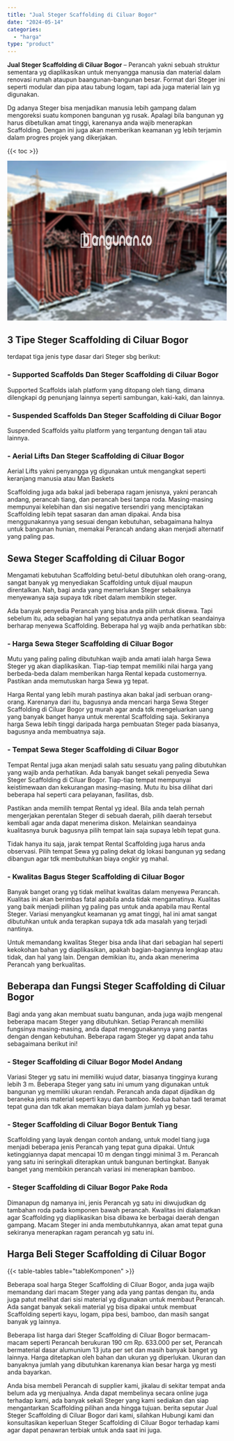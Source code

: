```yaml
---
title: "Jual Steger Scaffolding di Ciluar Bogor"
date: "2024-05-14"
categories: 
  - "harga"
type: "product"
---
```


**Jual Steger Scaffolding di Ciluar Bogor** – Perancah yakni sebuah struktur sementara yg diaplikasikan untuk menyangga manusia dan material dalam renovasi rumah ataupun baangunan-bangunan besar. Format dari Steger ini seperti modular dan pipa atau tabung logam, tapi ada juga material lain yg digunakan.

Dg adanya Steger bisa menjadikan manusia lebih gampang dalam mengoreksi suatu komponen bangunan yg rusak. Apalagi bila bangunan yg harus dibetulkan amat tinggi, karenanya anda wajib menerapkan Scaffolding. Dengan ini juga akan memberikan keamanan yg lebih terjamin dalam progres projek yang dikerjakan.

{{< toc >}}

![Jual Steger Scaffolding di Ciluar Bogor](/images/sewa-scaffolding-steger-22.png)

## 3 Tipe Steger Scaffolding di Ciluar Bogor

terdapat tiga jenis type dasar dari Steger sbg berikut:

### \- Supported Scaffolds Dan Steger Scaffolding di Ciluar Bogor

Supported Scaffolds ialah platform yang ditopang oleh tiang, dimana dilengkapi dg penunjang lainnya seperti sambungan, kaki-kaki, dan lainnya.

### \- Suspended Scaffolds Dan Steger Scaffolding di Ciluar Bogor

Suspended Scaffolds yaitu platform yang tergantung dengan tali atau lainnya.

### \- Aerial Lifts Dan Steger Scaffolding di Ciluar Bogor

Aerial Lifts yakni penyangga yg digunakan untuk mengangkat seperti keranjang manusia atau Man Baskets

Scaffolding juga ada bakal jadi beberapa ragam jenisnya, yakni perancah andang, perancah tiang, dan perancah besi tanpa roda. Masing-masing mempunyai kelebihan dan sisi negative tersendiri yang menciptakan Scaffolding lebih tepat sasaran dan aman dipakai. Anda bisa menggunakannya yang sesuai dengan kebutuhan, sebagaimana halnya untuk bangunan hunian, memakai Perancah andang akan menjadi alternatif yang paling pas.

## Sewa Steger Scaffolding di Ciluar Bogor

Mengamati kebutuhan Scaffolding betul-betul dibutuhkan oleh orang-orang, sangat banyak yg menyediakan Scaffolding untuk dijual maupun direntalkan. Nah, bagi anda yang memerlukan Steger sebaiknya menyewanya saja supaya tdk ribet dalam membikin steger.

Ada banyak penyedia Perancah yang bisa anda pilih untuk disewa. Tapi sebelum itu, ada sebagian hal yang sepatutnya anda perhatikan seandainya berharap menyewa Scaffolding. Beberapa hal yg wajib anda perhatikan sbb:

### \- Harga Sewa Steger Scaffolding di Ciluar Bogor

Mutu yang paling paling dibutuhkan wajib anda amati ialah harga Sewa Steger yg akan diaplikasikan. Tiap-tiap tempat memiliki nilai harga yang berbeda-beda dalam memberikan harga Rental kepada customernya. Pastikan anda memutuskan harga Sewa yg tepat.

Harga Rental yang lebih murah pastinya akan bakal jadi serbuan orang-orang. Karenanya dari itu, bagusnya anda mencari harga Sewa Steger Scaffolding di Ciluar Bogor yg murah agar anda tdk mengeluarkan uang yang banyak banget hanya untuk merental Scaffolding saja. Sekiranya harga Sewa lebih tinggi daripada harga pembuatan Steger pada biasanya, bagusnya anda membuatnya saja.

### \- Tempat Sewa Steger Scaffolding di Ciluar Bogor

Tempat Rental juga akan menjadi salah satu sesuatu yang paling dibutuhkan yang wajib anda perhatikan. Ada banyak banget sekali penyedia Sewa Steger Scaffolding di Ciluar Bogor. Tiap-tiap tempat mempunyai keistimewaan dan kekurangan masing-masing. Mutu itu bisa dilihat dari beberapa hal seperti cara pelayanan, fasilitas, dsb.

Pastikan anda memilih tempat Rental yg ideal. Bila anda telah pernah mengerjakan perentalan Steger di sebuah daerah, pilih daerah tersebut kembali agar anda dapat menerima diskon. Melainkan seandainya kualitasnya buruk bagusnya pilih tempat lain saja supaya lebih tepat guna.

Tidak hanya itu saja, jarak tempat Rental Scaffolding juga harus anda observasi. Pilih tempat Sewa yg paling dekat dg lokasi bangunan yg sedang dibangun agar tdk membutuhkan biaya ongkir yg mahal.

### \- Kwalitas Bagus Steger Scaffolding di Ciluar Bogor

Banyak banget orang yg tidak melihat kwalitas dalam menyewa Perancah. Kualitas ini akan berimbas fatal apabila anda tidak mengamatinya. Kualitas yang baik menjadi pilihan yg paling pas untuk anda apabila mau Rental Steger. Variasi menyangkut keamanan yg amat tinggi, hal ini amat sangat dibutuhkan untuk anda terapkan supaya tdk ada masalah yang terjadi nantinya.

Untuk memandang kwalitas Steger bisa anda lihat dari sebagian hal seperti kekokohan bahan yg diaplikasikan, apakah bagian-bagiannya lengkap atau tidak, dan hal yang lain. Dengan demikian itu, anda akan menerima Perancah yang berkualitas.

## Beberapa dan Fungsi Steger Scaffolding di Ciluar Bogor

Bagi anda yang akan membuat suatu bangunan, anda juga wajib mengenal beberapa macam Steger yang dibutuhkan. Setiap Perancah memiliki fungsinya masing-masing, anda dapat menggunakannya yang pantas dengan dengan kebutuhan. Beberapa ragam Steger yg dapat anda tahu sebagaimana berikut ini!

### \- Steger Scaffolding di Ciluar Bogor Model Andang

Variasi Steger yg satu ini memiliki wujud datar, biasanya tingginya kurang lebih 3 m. Beberapa Steger yang satu ini umum yang digunakan untuk bangunan yg memiliki ukuran rendah. Perancah anda dapat dijadikan dg beraneka jenis material seperti kayu dan bamboo. Kedua bahan tadi teramat tepat guna dan tdk akan memakan biaya dalam jumlah yg besar.

### \- Steger Scaffolding di Ciluar Bogor Bentuk Tiang

Scaffolding yang layak dengan contoh andang, untuk model tiang juga menjadi beberapa jenis Perancah yang tepat guna dipakai. Untuk ketinggiannya dapat mencapai 10 m dengan tinggi minimal 3 m. Perancah yang satu ini seringkali diterapkan untuk bangunan bertingkat. Banyak banget yang membikin perancah variasi ini menerapkan bamboo.

### \- Steger Scaffolding di Ciluar Bogor Pake Roda

Dimanapun dg namanya ini, jenis Perancah yg satu ini diwujudkan dg tambahan roda pada komponen bawah perancah. Kwalitas ini dialamatkan agar Scaffolding yg diaplikasikan bisa dibawa ke berbagai daerah dengan gampang. Macam Steger ini anda membutuhkannya, akan amat tepat guna sekiranya menerapkan ragam perancah yg satu ini.

## Harga Beli Steger Scaffolding di Ciluar Bogor

{{< table-tables table="tableKomponen" >}}

Beberapa soal harga Steger Scaffolding di Ciluar Bogor, anda juga wajib memandang dari macam Steger yang ada yang pantas dengan itu, anda juga patut melihat dari sisi material yg digunakan untuk membaut Perancah. Ada sangat banyak sekali material yg bisa dipakai untuk membuat Scaffolding seperti kayu, logam, pipa besi, bamboo, dan masih sangat banyak yg lainnya.

Beberapa list harga dari Steger Scaffolding di Ciluar Bogor bermacam-macam seperti Perancah berukuran 190 cm Rp. 633.000 per set, Perancah bermaterial dasar alumunium 13 juta per set dan masih banyak banget yg lainnya. Harga ditetapkan oleh bahan dan ukuran yg diperlukan. Ukuran dan banyaknya jumlah yang dibutuhkan karenanya kian besar harga yg mesti anda bayarkan.

Anda bisa membeli Perancah di supplier kami, jikalau di sekitar tempat anda belum ada yg menjualnya. Anda dapat membelinya secara online juga terhadap kami, ada banyak sekali Steger yang kami sediakan dan siap mengantarkan Scaffolding pilihan anda hingga tujuan. berita seputar Jual Steger Scaffolding di Ciluar Bogor dari kami, silahkan Hubungi kami dan konsultasikan keperluan Steger Scaffolding di Ciluar Bogor terhadap kami agar dapat penawran terbiak untuk anda saat ini juga.
